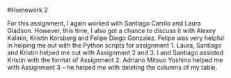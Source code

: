 #Homework 2 

For this assignment, I again worked with Santiago Carrilo and Laura Gladson. However, this time, I also got a chance to discuss it with Alexey Kalinin, Kristin Korsberg and Felipe Diego Gonzalez. 
Felipe was very helpful in helping me out with the Python scripts for assignment 1. Laura, Santiago and Kristin helped me out with Assignment 2 and 3. 
I and Santiago assisted Kristin with the format of Assignment 2. Adriano Mitsuo Yoshino helped me with Assignment 3 – he helped me with deleting the columns of my table.
